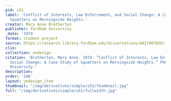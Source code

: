 ```yaml
---
pid: s51
label: 'Conflict of Interests, Law Enforcement, and Social Change: A Case Study of
  Squatters on Morningside Heights.'
creator: Mary Anne Brotherton
publisher: Fordham University
_date: '1974'
format: student project
source: https://research.library.fordham.edu/dissertations/AAI7807856/
clio:
collection: undesign
citation: 'Brotherton, Mary Anne. 1974. “Conflict of Interests, Law Enforcement, and
  Social Change: A Case Study of Squatters on Morningside Heights.” PhD diss., Fordham
  University.'
description:
order: '246'
layout: undesign_item
thumbnail: "/img/derivatives/simple/s51/thumbnail.jpg"
full: "/img/derivatives/simple/s51/fullwidth.jpg"
---
```

